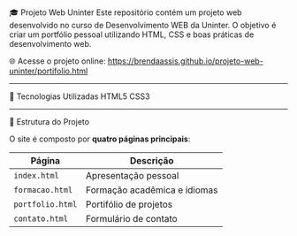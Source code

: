 🎓 Projeto Web Uninter
Este repositório contém um projeto web desenvolvido no curso de Desenvolvimento WEB da Uninter. O objetivo é criar um portfólio pessoal utilizando HTML, CSS e boas práticas de desenvolvimento web.

🌐 Acesse o projeto online:
https://brendaassis.github.io/projeto-web-uninter/portifolio.html

---

🧰 Tecnologias Utilizadas
HTML5
CSS3

---

📂 Estrutura do Projeto

O site é composto por **quatro páginas principais**:

| Página         | Descrição |
|----------------|-----------|
| `index.html`   | Apresentação pessoal |
| `formacao.html`| Formação acadêmica e idiomas |
| `portfolio.html`| Portifólio de projetos |
| `contato.html` | Formulário de contato |
